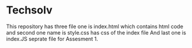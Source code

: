 # Techsolv
This repository has three file
one is index.html which contains html code
and second one name is style.css has css of the index file
And last one is index.JS seprate file for Assesment 1.
